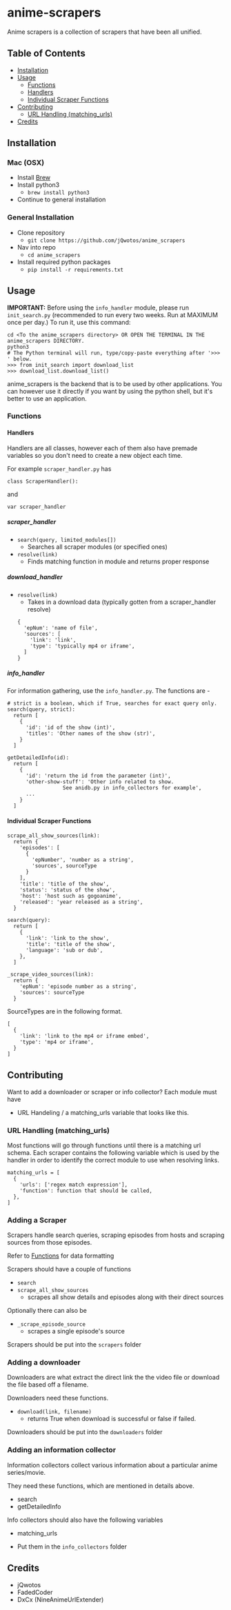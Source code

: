 # anime-scrapers

Anime scrapers is a collection of scrapers that have been all unified.

## Table of Contents
- [Installation](#installation)
- [Usage](#usage)
  - [Functions](#functions)
  - [Handlers](#handlers)
  - [Individual Scraper Functions](#individual-scraper-functions)
- [Contributing](#contributing)
    - [URL Handling (matching_urls)](#url-handling-matching_urls)
- [Credits](#credits)

## Installation

### Mac (OSX)
- Install [Brew](https://brew.sh/)
- Install python3
  - `brew install python3`
- Continue to general installation

### General Installation
- Clone repository
  - `git clone https://github.com/jQwotos/anime_scrapers`
- Nav into repo
  - `cd anime_scrapers`
- Install required python packages
  - `pip install -r requirements.txt`

## Usage

**IMPORTANT:** Before using the `info_handler` module, please run `init_search.py` (recommended to run every two weeks. Run at MAXIMUM once per day.)
To run it, use this command:
```
cd <To the anime_scrapers directory> OR OPEN THE TERMINAL IN THE anime_scrapers DIRECTORY.
python3
# The Python terminal will run, type/copy-paste everything after '>>> ' below.
>>> from init_search import download_list
>>> download_list.download_list()
```

anime_scrapers is the backend that is to be used by other applications. You can however use it directly if you want by using the python shell, but it's better to use an application.

### Functions

#### Handlers

Handlers are all classes, however each of them also have premade variables so you don't need to create a new object each time.

For example `scraper_handler.py` has

`class ScraperHandler():`

and

`var scraper_handler`

##### scraper_handler
- `search(query, limited_modules[])`
  - Searches all scraper modules (or specified ones)
- `resolve(link)`
  - Finds matching function in module and returns proper response

##### download_handler
- `resolve(link)`
  - Takes in a download data (typically gotten from a scraper_handler resolve)
  ```
  {
    'epNum': 'name of file',
    'sources': [
      'link': 'link',
      'type': 'typically mp4 or iframe',
    ]
  }
  ```

##### info_handler

For information gathering, use the `info_handler.py`. The functions are -

```
# strict is a boolean, which if True, searches for exact query only.
search(query, strict):
  return [
    {
      'id': 'id of the show (int)',
      'titles': 'Other names of the show (str)',
    }
  ]
```

```
getDetailedInfo(id):
  return [
    {
      'id': 'return the id from the parameter (int)',
      'other-show-stuff': 'Other info related to show.
      			  See anidb.py in info_collectors for example',
      ...
    }
  ]
```

#### Individual Scraper Functions

```
scrape_all_show_sources(link):
  return {
    'episodes': [
      {
        'epNumber', 'number as a string',
        'sources', sourceType
      }
    ],
    'title': 'title of the show',
    'status': 'status of the show',
    'host': 'host such as gogoanime',
    'released': 'year released as a string',
  }
```

```
search(query):
  return [
    {
      'link': 'link to the show',
      'title': 'title of the show',
      'language': 'sub or dub',
    },
  ]
```

```
_scrape_video_sources(link):
  return {
    'epNum': 'episode number as a string',
    'sources': sourceType
  }
```

SourceTypes are in the following format.
```
[
  {
    'link': 'link to the mp4 or iframe embed',
    'type': 'mp4 or iframe',
  }
]
```

## Contributing

Want to add a downloader or scraper or info collector?
Each module must have
- URL Handeling / a matching_urls variable that looks like this.

### URL Handling (matching_urls)
Most functions will go through functions until there is a matching url schema. Each scraper contains the following variable which is used by the handler in order to identify the correct module to use when resolving links.
```
matching_urls = [
  {
    'urls': ['regex match expression'],
    'function': function that should be called,
  },
]
```

### Adding a Scraper
Scrapers handle search queries, scraping episodes from hosts and scraping sources from those episodes.

Refer to [Functions](#Functions) for data formatting

Scrapers should have a couple of functions
- `search`
- `scrape_all_show_sources`
  - scrapes all show details and episodes along with their direct sources

Optionally there can also be
- `_scrape_episode_source`
  - scrapes a single episode's source


Scrapers should be put into the `scrapers` folder

### Adding a downloader
Downloaders are what extract the direct link the the video file or download the file based off a filename.

Downloaders need these functions.
- `download(link, filename)`
  - returns True when download is successful or false if failed.

Downloaders should be put into the `downloaders` folder

### Adding an information collector
Information collectors collect various information about a particular anime series/movie.

They need these functions, which are mentioned in details above.
- search
- getDetailedInfo

Info collectors should also have the following variables
- matching_urls

- Put them in the `info_collectors` folder

## Credits
- jQwotos
- FadedCoder
- DxCx (NineAnimeUrlExtender)
